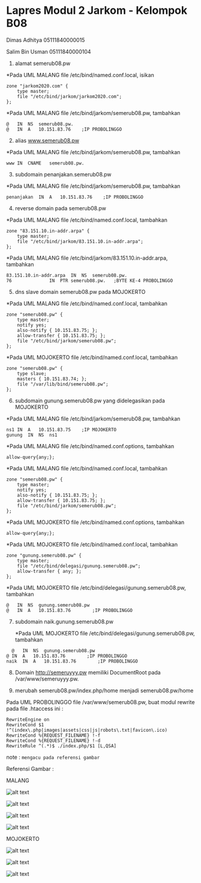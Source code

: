 # Lapres Modul 2 Jarkom - Kelompok B08

Dimas Adhitya 05111840000015

Salim Bin Usman 05111840000104


1. alamat semerub08.pw

*Pada UML MALANG file  /etc/bind/named.conf.local, isikan
```
zone "jarkom2020.com" {
	type master;
	file "/etc/bind/jarkom/jarkom2020.com";
};
```

*Pada UML MALANG file /etc/bind/jarkom/semerub08.pw, tambahkan
```
@	IN	NS	semerub08.pw.
@	IN	A	10.151.83.76	;IP PROBOLINGGO
```

2. alias www.semerub08.pw

*Pada UML MALANG file /etc/bind/jarkom/semerub08.pw, tambahkan
```
www	IN	CNAME	semerub08.pw.
```

3. subdomain penanjakan.semerub08.pw

*Pada UML MALANG file /etc/bind/jarkom/semerub08.pw, tambahkan
```
penanjakan	IN	A	10.151.83.76	;IP PROBOLINGGO
```

4. reverse domain pada semerub08.pw

*Pada UML MALANG file /etc/bind/named.conf.local, tambahkan
```
zone "83.151.10.in-addr.arpa" {
    type master;
    file "/etc/bind/jarkom/83.151.10.in-addr.arpa";
};
```

*Pada UML MALANG file /etc/bind/jarkom/83.151.10.in-addr.arpa, tambahkan
```
83.151.10.in-addr.arpa	IN	NS	semerub08.pw.
76				IN	PTR	semerub08.pw.	;BYTE KE-4 PROBOLINGGO
```

5. dns slave domain semerub08.pw pada MOJOKERTO

*Pada UML MALANG file /etc/bind/named.conf.local, tambahkan
```
zone "semerub08.pw" {
    type master;
    notify yes;
    also-notify { 10.151.83.75; };
    allow-transfer { 10.151.83.75; };
    file "/etc/bind/jarkom/semerub08.pw";
};
```

*Pada UML MOJOKERTO file /etc/bind/named.conf.local, tambahkan
```
zone "semerub08.pw" {
    type slave;
    masters { 10.151.83.74; };
    file "/var/lib/bind/semerub08.pw";
};
```

6. subdomain gunung.semerub08.pw yang didelegasikan pada MOJOKERTO

*Pada UML MALANG file /etc/bind/jarkom/semerub08.pw, tambahkan
```
ns1	IN	A	10.151.83.75	;IP MOJOKERTO
gunung	IN	NS	ns1
```

*Pada UML MALANG file /etc/bind/named.conf.options, tambahkan
```
allow-query{any;};
```

*Pada UML MALANG file /etc/bind/named.conf.local, tambahkan
```
zone "semerub08.pw" {
    type master;
    notify yes;
    also-notify { 10.151.83.75; };
    allow-transfer { 10.151.83.75; };
    file "/etc/bind/jarkom/semerub08.pw";
};
```

*Pada UML MOJOKERTO file /etc/bind/named.conf.options, tambahkan
```
allow-query{any;};
```

*Pada UML MOJOKERTO file /etc/bind/named.conf.local, tambahkan
```
zone "gunung.semerub08.pw" {
    type master;
    file "/etc/bind/delegasi/gunung.semerub08.pw";
    allow-transfer { any; };
};
```

*Pada UML MOJOKERTO file /etc/bind/delegasi/gunung.semerub08.pw, tambahkan
```
@	IN	NS	gunung.semerub08.pw
@	IN	A	10.151.83.76		;IP PROBOLINGGO
```

7. subdomain naik.gunung.semerub08.pw

	*Pada UML MOJOKERTO file /etc/bind/delegasi/gunung.semerub08.pw, tambahkan
  ```
	@	IN	NS	gunung.semerub08.pw
  @	IN	A	10.151.83.76		;IP PROBOLINGGO
  naik	IN	A	10.151.83.76		;IP PROBOLINGGO
  ```

8. Domain http://semeruyyy.pw memiliki DocumentRoot pada /var/www/semeruyyy.pw.

9. merubah semerub08.pw/index.php/home menjadi semerub08.pw/home

Pada UML PROBOLINGGO file /var/www/semerub08.pw, buat modul rewrite pada file .htaccess ini :
```
RewriteEngine on
RewriteCond $1 !^(index\.php|images|assets|css|js|robots\.txt|favicon\.ico)
RewriteCond %{REQUEST_FILENAME} !-f
RewriteCond %{REQUEST_FILENAME} !-d
RewriteRule ^(.*)$ ./index.php/$1 [L,QSA]
```





note :
`mengacu pada referensi gambar`

Referensi Gambar :

MALANG

![alt text](https://lh4.googleusercontent.com/Rb0mT-y8r73eba0uWuXo5bROHLVUxIIKpZCpUQ_RO84fIynnHEhZFaDLrGRRB8GEOZt7j7pyw1wPJOjDZTSW9Mls2qFnhk3UCllxRgR0GMNpZyBL6MIQUYs9wpHw6zvV99C6bn4g)


![alt text](https://lh4.googleusercontent.com/r723LWJ_bIUDtQSzryiiw52kqNwXwxlnBn4VqMv7amO85rM6OWc7n0EKAXVe_IvClgS8uuVX2H43_JlFbSBcC0xgaez-vTZeEKsV1l8)


![alt text](https://lh6.googleusercontent.com/Q0uCOeB4NKYTvxhuz8l37zKLHDNcI8CwFsny7uOKqAM8GJoVGxQX-ZldbYeTBFCanrX5OqikvkNxKbzsjdjnPy2bGedBr_s24HP2hRw)


![alt text](https://lh6.googleusercontent.com/sUXacRED1eMuwnwfa01WQWNHW41O59TaHqofdEDEusOqx6Gb35YPDrKSytRxiIIoiXdraNaoYxdY1XlrSXs55ezb7oFcU0I1XbaRN057SbVNYRWwKnC3ioLmCxR_pehko3Tm7Cab)


MOJOKERTO

![alt text](https://lh6.googleusercontent.com/WXkU6XyIvNj6tN3Rlw31RqIAkyx2GFBlitdVUhOuvzji7T6ezwGVgPqRDM-FVYx9iPLFDU-umjJ1WPHCrDVF-NyPW3HfPFYnYqJlGBY)


![alt text](https://lh4.googleusercontent.com/c_7hre6RGpImQddcQWLYvGxmHcvwuZvv9E9-2aQpIa1fkM5uFybucS0Cda-cO63fKuvJtMDhYc4vGJ_QVo_GeGkpDFxC2w_9l6VTvps)


![alt text](https://lh6.googleusercontent.com/0hMW361tT_NTH68xwMNyhUbCuk7kM1APVhUvrieKMMac215aBd2sebDLyf_wyK0sAETyeUOl02JN6CnwiM0qM1kJV9cmXXFF0OjOBNo)

